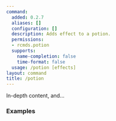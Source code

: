 ```yaml
---
command:
  added: 0.2.7
  aliases: []
  configuration: []
  description: Adds effect to a potion.
  permissions:
  - rcmds.potion
  supports:
    name-completion: false
    time-format: false
  usage: /potion [effects]
layout: command
title: /potion
---
```


In-depth content, and...

### Examples



